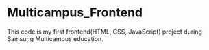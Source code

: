 # Multicampus_Frontend
This code is my first frontend(HTML, CSS, JavaScript) project during Samsung Multicampus education. 
